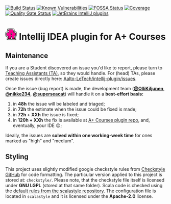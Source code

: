 [![Build Status](https://travis-ci.com/Aalto-LeTech/intellij-plugin.svg?branch=test)](https://travis-ci.com/Aalto-LeTech/intellij-plugin)
[![Known Vulnerabilities](https://snyk.io/test/github/Aalto-LeTech/intellij-plugin/badge.svg?targetFile=build.gradle)](https://snyk.io/test/github/Aalto-LeTech/intellij-plugin)
[![FOSSA Status](https://app.fossa.com/api/projects/git%2Bgithub.com%2FAalto-LeTech%2Fintellij-plugin.svg?type=shield)](https://app.fossa.com/projects/git%2Bgithub.com%2FAalto-LeTech%2Fintellij-plugin)
[![Coverage](https://sonarcloud.io/api/project_badges/measure?project=Aalto-LeTech_intellij-plugin&metric=coverage)](https://sonarcloud.io/dashboard?id=Aalto-LeTech_intellij-plugin)
[![Quality Gate Status](https://sonarcloud.io/api/project_badges/measure?project=Aalto-LeTech_intellij-plugin&metric=alert_status)](https://sonarcloud.io/dashboard?id=Aalto-LeTech_intellij-plugin)
[![JetBrains IntelliJ plugins](https://img.shields.io/jetbrains/plugin/d/13634-a-plugin-for-intellij?label=plugin%20downloads)](https://plugins.jetbrains.com/plugin/13634-a-plugin-for-intellij)

# ![Small_Logo](images/small_logo.png) Intellij IDEA plugin for A+ Courses

## Maintenance

If you are a Student discovered an issue you'd like to report, please turn to [Teaching Assistants (TA)](https://plus.cs.aalto.fi/o1/2020/w01/ch01/#course-staff), so they would handle. For (head) TAs, please create issues directly here: [Aalto-LeTech/intellij-plugin/issues](https://github.com/Aalto-LeTech/intellij-plugin/issues).

Once the issue (bug report) is made, the development team (**[@OlliKiljunen](https://github.com/OlliKiljunen)**, **[@nikke234](https://github.com/nikke234)**, **[@superseacat](https://github.com/superseacat)**) will handle it on a **best-effort basis:**

1. in **48h** the issue will be labeled and triaged;
2. in **72h** the estimate when the issue could be fixed is made;
3. in **72h + XXh** the issue is fixed;
4. in **120h + XXh** the fix is available at [A+ Courses plugin repo](https://plugins.jetbrains.com/plugin/13634-a-courses), 
and, eventually, your IDE :wink:;

Ideally, the issues are **solved within one working-week time** for ones marked as "high" and "medium".

## Styling

This project uses slightly modified google checkstyle rules from [Checkstyle GitHub](https://github.com/checkstyle/checkstyle/blob/checkstyle-8.12/src/main/resources/google_checks.xml) for code formatting. The particular version applied to this project is stored at: `checkstyle/`. Please note, that the checkstyle file itself is licensed under **GNU LGPL** (stored at that same folder). Scala code is checked using the [default rules from the scalastyle repository](https://github.com/scalastyle/scalastyle/blob/master/src/main/resources/default_config.xml). The configuration file is located in `scalastyle` and it is licensed under the **Apache-2.0** license.  
